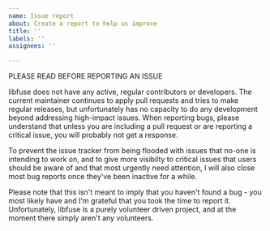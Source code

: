 ```yaml
---
name: Issue report
about: Create a report to help us improve
title: ''
labels: ''
assignees: ''

---
```


PLEASE READ BEFORE REPORTING AN ISSUE

libfuse does not have any active, regular contributors or developers. The current maintainer continues to apply pull requests and tries to make regular releases, but unfortunately has no capacity to do any development beyond addressing high-impact issues. When reporting bugs, please understand that unless you are including a pull request or are reporting a critical issue, you will probably not get a response.

To prevent the issue tracker from being flooded with issues that no-one is intending to work on, and to give more visibilty to critical issues that users should be aware of and that most urgently need attention, I will also close most bug reports once they've been inactive for a while.

Please note that this isn't meant to imply that you haven't found a bug - you most likely have and I'm grateful that you took the time to report it. Unfortunately, libfuse is a purely volunteer driven project, and at the moment there simply aren't any volunteers.
